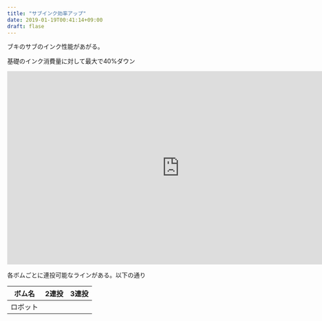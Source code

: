 ```yaml
---
title: "サブインク効率アップ"
date: 2019-01-19T00:41:14+09:00
draft: flase
---
```


ブキのサブのインク性能があがる。

基礎のインク消費量に対して最大で40%ダウン

<iframe width="800" height="450" src="https://datastudio.google.com/embed/reporting/14V2ptJLY-QAE-PObM2r7bVPh0OkdzAU2/page/a2Ul" frameborder="0" style="border:0" allowfullscreen></iframe>

各ボムごとに連投可能なラインがある。以下の通り

|ボム名|2連投|3連投|
|---|---|---|
|ロボット|||

